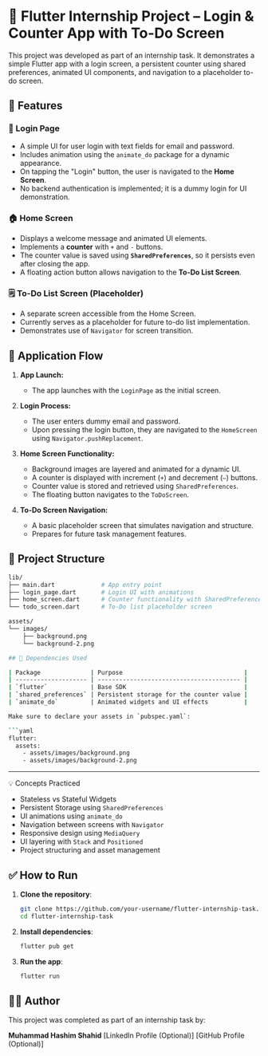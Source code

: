 # 📱 Flutter Internship Project – Login & Counter App with To-Do Screen

This project was developed as part of an internship task. It demonstrates a simple Flutter app with a login screen, a persistent counter using shared preferences, animated UI components, and navigation to a placeholder to-do screen.


## 🚀 Features

### 🔐 Login Page

* A simple UI for user login with text fields for email and password.
* Includes animation using the `animate_do` package for a dynamic appearance.
* On tapping the "Login" button, the user is navigated to the **Home Screen**.
* No backend authentication is implemented; it is a dummy login for UI demonstration.

### 🏠 Home Screen

* Displays a welcome message and animated UI elements.
* Implements a **counter** with `+` and `-` buttons.
* The counter value is saved using **`SharedPreferences`**, so it persists even after closing the app.
* A floating action button allows navigation to the **To-Do List Screen**.

### 🗒️ To-Do List Screen (Placeholder)

* A separate screen accessible from the Home Screen.
* Currently serves as a placeholder for future to-do list implementation.
* Demonstrates use of `Navigator` for screen transition.


## 🧭 Application Flow

1. **App Launch:**

   * The app launches with the `LoginPage` as the initial screen.

2. **Login Process:**

   * The user enters dummy email and password.
   * Upon pressing the login button, they are navigated to the `HomeScreen` using `Navigator.pushReplacement`.

3. **Home Screen Functionality:**

   * Background images are layered and animated for a dynamic UI.
   * A counter is displayed with increment (`+`) and decrement (`–`) buttons.
   * Counter value is stored and retrieved using `SharedPreferences`.
   * The floating button navigates to the `ToDoScreen`.

4. **To-Do Screen Navigation:**

   * A basic placeholder screen that simulates navigation and structure.
   * Prepares for future task management features.

## 📂 Project Structure

```bash
lib/
├── main.dart             # App entry point
├── login_page.dart       # Login UI with animations
├── home_screen.dart      # Counter functionality with SharedPreferences
└── todo_screen.dart      # To-Do list placeholder screen

assets/
└── images/
    ├── background.png
    └── background-2.png

## 🧰 Dependencies Used

| Package              | Purpose                                  |
| -------------------- | ---------------------------------------- |
| `flutter`            | Base SDK                                 |
| `shared_preferences` | Persistent storage for the counter value |
| `animate_do`         | Animated widgets and UI effects          |

Make sure to declare your assets in `pubspec.yaml`:

```yaml
flutter:
  assets:
    - assets/images/background.png
    - assets/images/background-2.png
```

---

💡 Concepts Practiced

* Stateless vs Stateful Widgets
* Persistent Storage using `SharedPreferences`
* UI animations using `animate_do`
* Navigation between screens with `Navigator`
* Responsive design using `MediaQuery`
* UI layering with `Stack` and `Positioned`
* Project structuring and asset management


## ✅ How to Run

1. **Clone the repository**:

   ```bash
   git clone https://github.com/your-username/flutter-internship-task.git
   cd flutter-internship-task
   ```

2. **Install dependencies**:

   ```bash
   flutter pub get
   ```

3. **Run the app**:

   ```bash
   flutter run
   ```

## 🙋‍♂️ Author

This project was completed as part of an internship task by:

**Muhammad Hashim Shahid**
\[LinkedIn Profile (Optional)]
\[GitHub Profile (Optional)]
